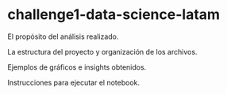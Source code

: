 # challenge1-data-science-latam

El propósito del análisis realizado.

La estructura del proyecto y organización de los archivos.

Ejemplos de gráficos e insights obtenidos.

Instrucciones para ejecutar el notebook.
